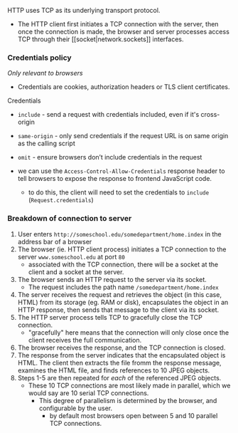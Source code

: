 
HTTP uses TCP as its underlying transport protocol.
- The HTTP client first initiates a TCP connection with the server, then once the connection is made, the browser and server processes access TCP through their [[socket|network.sockets]] interfaces.

### Credentials policy
*Only relevant to browsers*
- Credentials are cookies, authorization headers or TLS client certificates.

Credentials
- `include` - send a request with credentials included, even if it's cross-origin
- `same-origin` - only send credentials if the request URL is on same origin as the calling script
- `omit` - ensure browsers don’t include credentials in the request

- we can use the `Access-Control-Allow-Credentials` response header to tell browsers to expose the response to frontend JavaScript code.
	- to do this, the client will need to set the credentials to `include` (`Request.credentials`)

### Breakdown of connection to server
1. User enters `http://someschool.edu/somedepartment/home.index` in the address bar of a browser
2. The browser (ie. HTTP client process) initiates a TCP connection to the server `www.someschool.edu` at port `80`
	- associated with the TCP connection, there will be a socket at the client and a socket at the server.
3. The browser sends an HTTP request to the server via its socket.
	- The request includes the path name `/somedepartment/home.index`
4. The server receives the request and retrieves the object (in this case, HTML) from its storage (eg. RAM or disk), encapsulates the object in an HTTP response, then sends that message to the client via its socket.
5. The HTTP server process tells TCP to gracefully close the TCP connection.
	- "gracefully" here means that the connection will only close once the client receives the full communication.
6. The browser receives the response, and the TCP connection is closed.
7. The response from the server indicates that the encapsulated object is HTML. The client then extracts the file fromm the response message, examines the HTML file, and finds references to 10 JPEG objects.
8. Steps 1-5 are then repeated for *each* of the referenced JPEG objects.
	- These 10 TCP connections are most likely made in parallel, which we would say are 10 serial TCP connections.
		- This degree of parallelism is determined by the browser, and configurable by the user.
			- by default most browsers open between 5 and 10 parallel TCP connections.
